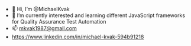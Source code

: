 - 👋 Hi, I’m @MichaelKvak
- 🌱 I’m currently interested and learning different JavaScript frameworks for Quality Assurance Test Automation 
- 📫 mkvak1987@gmail.com
-  https://www.linkedin.com/in/michael-kvak-594b91218

<!---
MichaelKvak/MichaelKvak is a ✨ special ✨ repository because its `README.md` (this file) appears on your GitHub profile.
You can click the Preview link to take a look at your changes.
--->
